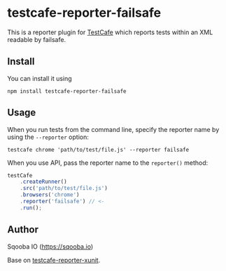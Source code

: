 # testcafe-reporter-failsafe

This is a reporter plugin for [TestCafe](http://devexpress.github.io/testcafe) which reports tests within an XML
readable by failsafe.

## Install

You can install it using

```
npm install testcafe-reporter-failsafe
```

## Usage

When you run tests from the command line, specify the reporter name by using the `--reporter` option:

```
testcafe chrome 'path/to/test/file.js' --reporter failsafe
```


When you use API, pass the reporter name to the `reporter()` method:

```js
testCafe
    .createRunner()
    .src('path/to/test/file.js')
    .browsers('chrome')
    .reporter('failsafe') // <-
    .run();
```

## Author
Sqooba IO (https://sqooba.io)

Base on [testcafe-reporter-xunit](https://github.com/DevExpress/testcafe-reporter-xunit).
